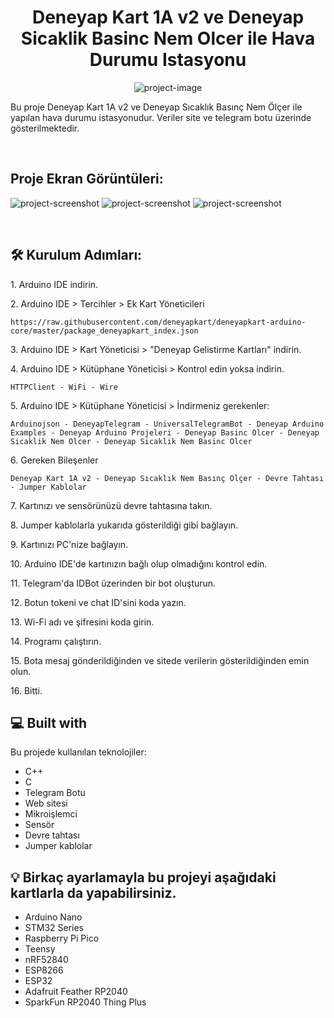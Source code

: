 <h1 align="center" id="title">Deneyap Kart 1A v2 ve Deneyap Sicaklik Basinc Nem Olcer ile Hava Durumu Istasyonu</h1>

<p align="center"><img src="https://socialify.git.ci/qrumpy/Deneyap-Kart-1A-v2-ve-Deneyap-Sicaklik-Basinc-Nem-Olcer-ile-Hava-Durumu-Istasyonu/image?forks=1&amp;issues=1&amp;language=1&amp;name=1&amp;owner=1&amp;pattern=Solid&amp;pulls=1&amp;stargazers=1&amp;theme=Dark" alt="project-image"></p>

<p id="description">Bu proje Deneyap Kart 1A v2 ve Deneyap Sıcaklık Basınç Nem Ölçer ile yapılan hava durumu istasyonudur. Veriler site ve telegram botu üzerinde gösterilmektedir.</p><br>

<h2>Proje Ekran Görüntüleri:</h2>

<img src="https://snipboard.io/1eyx4N.jpg" alt="project-screenshot">

<img src="https://snipboard.io/hQTLr6.jpg" alt="project-screenshot">

<img src="https://snipboard.io/Ds2w01.jpg" alt="project-screenshot">

<br><h2>🛠️ Kurulum Adımları:</h2>

<p>1. Arduino IDE indirin.</p>

<p>2. Arduino IDE &gt; Tercihler &gt; Ek Kart Yöneticileri</p>

```
https://raw.githubusercontent.com/deneyapkart/deneyapkart-arduino-core/master/package_deneyapkart_index.json
```

<p>3. Arduino IDE &gt; Kart Yöneticisi &gt; "Deneyap Gelistirme Kartları" indirin.</p>

<p>4. Arduino IDE &gt; Kütüphane Yöneticisi &gt; Kontrol edin yoksa indirin.</p>

```
HTTPClient - WiFi - Wire
```

<p>5. Arduino IDE &gt; Kütüphane Yöneticisi &gt; İndirmeniz gerekenler:</p>

```
Arduinojson - DeneyapTelegram - UniversalTelegramBot - Deneyap Arduino Examples - Deneyap Arduino Projeleri - Deneyap Basinc Olcer - Deneyap Sicaklik Nem Olcer - Deneyap Sicaklik Nem Basinc Olcer
```

<p>6. Gereken Bileşenler</p>

```
Deneyap Kart 1A v2 - Deneyap Sıcaklık Nem Basınç Ölçer - Devre Tahtası - Jumper Kablolar
```

<p>7. Kartınızı ve sensörünüzü devre tahtasına takın.</p>

<p>8. Jumper kablolarla yukarıda gösterildiği gibi bağlayın.</p>

<p>9. Kartınızı PC'nize bağlayın.</p>

<p>10. Arduino IDE'de kartınızın bağlı olup olmadığını kontrol edin.</p>

<p>11. Telegram'da IDBot üzerinden bir bot oluşturun.</p>

<p>12. Botun tokeni ve chat ID'sini koda yazın.</p>

<p>13. Wi-Fi adı ve şifresini koda girin.</p>

<p>14. Programı çalıştırın.</p>

<p>15. Bota mesaj gönderildiğinden ve sitede verilerin gösterildiğinden emin olun.</p>

<p>16. Bitti.</p>

  
  
<h2>💻 Built with</h2>

Bu projede kullanılan teknolojiler:

*   C++
*   C
*   Telegram Botu
*   Web sitesi
*   Mikroişlemci
*   Sensör
*   Devre tahtası
*   Jumper kablolar

<h2>💡 Birkaç ayarlamayla bu projeyi aşağıdaki kartlarla da yapabilirsiniz.</h2>

*   Arduino Nano
*   STM32 Series
*   Raspberry Pi Pico
*   Teensy
*   nRF52840
*   ESP8266
*   ESP32
*   Adafruit Feather RP2040
*   SparkFun RP2040 Thing Plus
